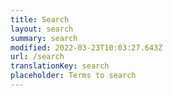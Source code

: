 ```yaml
---
title: Search
layout: search
summary: search
modified: 2022-03-23T10:03:27.643Z
url: /search
translationKey: search
placeholder: Terms to search
---
```

